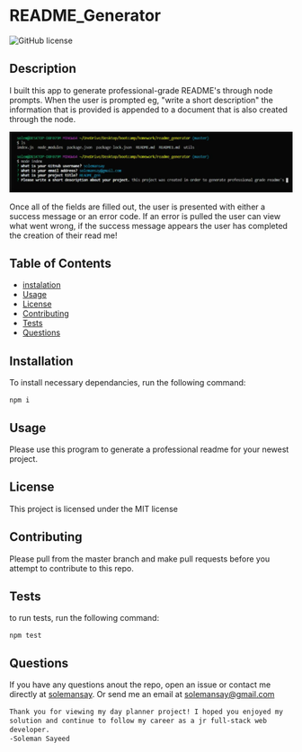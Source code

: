   # README_Generator

  ![GitHub license](https://img.shields.io/badge/license-MIT-blue.svg)

  ## Description 

  I built this app to generate professional-grade README's through node prompts. When the user is prompted eg, "write a short description" the information that is provided is appended to a document that is also created through the node. 

  <img src= "assets/bashWindow.png" alt = "bash window">

  Once all of the fields are filled out, the user is presented with either a success message or an error code. If an error is pulled the user can view what went wrong, if the success message appears the user has completed the creation of their read me!

  ## Table of Contents 
  
  * [instalation](#instalation)
  * [Usage](#usage)
  * [License](#license)
  * [Contributing](#contributing)
  * [Tests](#tests)
  * [Questions](#questions)
  
  ## Installation 
  
  To install necessary dependancies, run the following command: 
  ```
  npm i
  ```
  ## Usage
  
  Please use this program to generate a professional readme for your newest project. 
  
  ## License
  
  This project is licensed under the MIT license 
  
  ## Contributing
  
  Please pull from the master branch and make pull requests before you attempt to contribute to this repo.
  
  ## Tests
  
  to run tests, run the following command:
  ```
  npm test
  ```

 ## Questions
  
 If you have any questions anout the repo, open an issue or contact me directly at [solemansay](https://github.com/solemansay/). 
 Or send me an email at [solemansay@gmail.com](solemansay@gmail.com)

 ```
Thank you for viewing my day planner project! I hoped you enjoyed my solution and continue to follow my career as a jr full-stack web developer. 
-Soleman Sayeed
```
